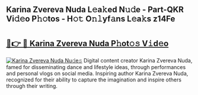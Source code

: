 ## Karina Zvereva Nuda L𝚎a𝚔ed N𝚞𝚍e - Part-QKR Vi𝚍𝚎o P𝚑𝚘tos - H𝚘𝚝 O𝚗𝚕yf𝚊ns L𝚎a𝚔s z14Fe

# <h2><a href="http://kfdocl.oniu.top/?m=Karina+Zvereva+Nuda">🔗👉 🔴 Karina Zvereva Nuda P𝚑ot𝚘𝚜 V𝚒d𝚎o</a></h2>

[![Karina Zvereva Nuda Nu𝚍e𝚜](https://i.imgur.com/0qMVB7G.gif)](http://kfdocl.oniu.top/?m=Karina+Zvereva+Nuda)
Digital content creator Karina Zvereva Nuda, famed for disseminating dance and lifestyle ideas, through performances and personal vlogs on social media. Inspiring author Karina Zvereva Nuda, recognized for their ability to capture the imagination and inspire others through their writing.  
